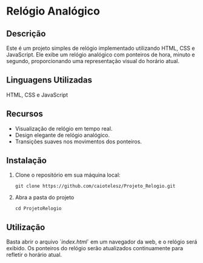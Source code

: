 <h1>Relógio Analógico</h1> 

<h2>Descrição</h2>
Este é um projeto simples de relógio implementado utilizando HTML, CSS e JavaScript. Ele exibe um relógio analógico com ponteiros de hora, minuto e segundo, proporcionando uma representação visual do horário atual.

<h2>Linguagens Utilizadas</h2>
HTML, CSS e JavaScript

<h2>Recursos</h2>

<ul>
  <li>Visualização de relógio em tempo real.</li>
  <li>Design elegante de relógio analógico.</li>
  <li>Transições suaves nos movimentos dos ponteiros.</li>
</ul> 

<h2><b>Instalação</b></h2>

<ol>
  <li>Clone o repositório em sua máquina local:</li>
  <pre><code>git clone https://github.com/caiotelesz/Projeto_Relogio.git</code></pre>
  <li>Abra a pasta do projeto</li>
  <pre><code>cd ProjetoRelogio</code></pre>
</ol>

<h2>Utilização</h2>
Basta abrir o arquivo `<i>index.html</i>` em um navegador da web, e o relógio será exibido. Os ponteiros do relógio serão atualizados continuamente para refletir o horário atual.

